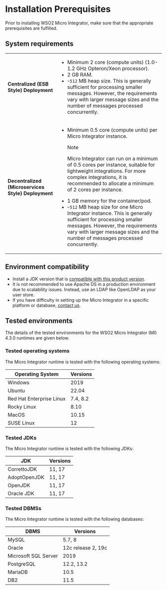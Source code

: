 # Installation Prerequisites

Prior to installing WSO2 Micro Integrator, make sure that the appropriate prerequisites are fulfilled.

## System requirements

<table>
  <tr>
    <td>
      <b>Centralized (ESB Style) Deployment</b>
    </td>
    <td>
      <ul>
        <li>
          Minimum 2 core (compute units) (1.0-1.2 GHz Opteron/Xeon processor).
        </li>
        <li>
          2 GB RAM.
        </li>
        <li>
          <code>~512</code> MB heap size. This is generally sufficient for processing smaller messages. However, the requirements vary with larger message sizes and the number of messages processed concurrently.
        </li>
      </ul>
    </td>
  </tr>
  <tr>
    <td>
      <b>Decentralized (Microservices Style) Deployment</b>
    </td>
    <td>
      <ul>
      <li>
          Minimum 0.5 core (compute units) per Micro Integrator instance.
          <div class="admonition note">
          <p class="admonition-title">Note</p>
          <p>Micro Integrator can run on a minimum of 0.5 cores per instance, suitable for lightweight integrations. For more complex integrations, it is recommended to allocate a minimum of 2 cores per instance.</p>
          </div>  
        </li>
        <li>
          1 GB memory for the container/pod.
        </li>
        <li>
          <code>~512</code> MB heap size for one Micro Integrator instance. This is generally sufficient for processing smaller messages. However, the requirements vary with larger message sizes and the number of messages processed concurrently.
        </li>
      </ul>
    </td>
  </tr>
</table>

## Environment compatibility

- Install a JDK version that is [compatible with this product version]({{base_path}}/install-and-setup/setup/reference/product-compatibility/).
- It is not recommended to use Apache DS in a production environment due to scalability issues. Instead, use an LDAP like OpenLDAP as your user store.
- If you have difficulty in setting up the Micro Integrator in a specific platform or database, [contact us](https://wso2.com/contact/).

## Tested environments

The details of the tested environments for the WSO2 Micro Integrator (MI) 4.3.0 runtimes are given below.

### Tested operating systems

The Micro Integrator runtime is tested with the following operating systems:

| Operating System         | Versions   |
|--------------------------|------------|
| Windows                  | 2019       |
| Ubuntu                   | 22.04      |
| Red Hat Enterprise Linux | 7.4, 8.2   |
| Rocky Linux              | 8.10       |
| MacOS                    | 10.15      |
| SUSE Linux               | 12         |

### Tested JDKs

The Micro Integrator runtime is tested with the following JDKs:

| JDK         |Versions|
|-------------|--------|
| CorrettoJDK | 11, 17 |
| AdoptOpenJDK | 11, 17 |
| OpenJDK     | 11, 17 |
| Oracle JDK  | 11, 17 |

### Tested DBMSs

The Micro Integrator runtime is tested with the following databases:

| DBMS                 | Versions           |
|----------------------|--------------------|
| MySQL                | 5.7, 8             |
| Oracle               | 12c release 2, 19c |
| Microsoft SQL Server | 2019               |
| PostgreSQL           | 12.2, 13.2         |
| MariaDB              | 10.5               |
| DB2                  | 11.5               |
